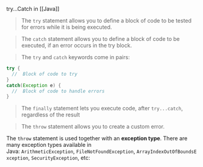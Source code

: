 try...Catch in [[Java]]

>The `try` statement allows you to define a block of code to be tested for errors while it is being executed.

>The `catch` statement allows you to define a block of code to be executed, if an error occurs in the try block.

>The `try` and `catch` keywords come in pairs:

```java
try {
  //  Block of code to try
}
catch(Exception e) {
  //  Block of code to handle errors
}
```

>The `finally` statement lets you execute code, after `try...catch`, regardless of the result

>The `throw` statement allows you to create a custom error.

The `throw` statement is used together with an **exception type**. There are many exception types available in Java: `ArithmeticException`, `FileNotFoundException`, `ArrayIndexOutOfBoundsException`, `SecurityException`, etc: